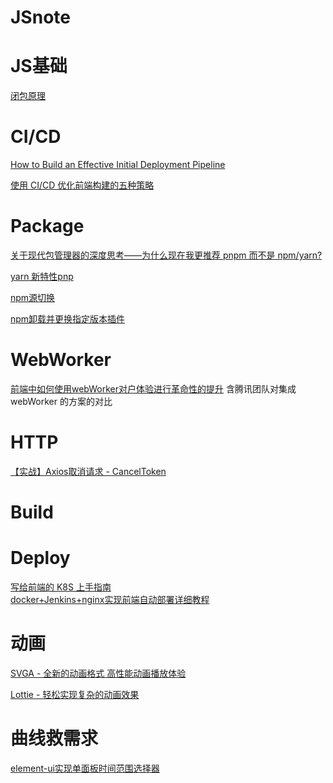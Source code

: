 # JSnote

# JS基础
[闭包原理]()

# CI/CD
[How to Build an Effective Initial Deployment Pipeline](https://www.toptal.com/devops/effective-ci-cd-deployment-pipeline)

[使用 CI/CD 优化前端构建的五种策略](https://mp.weixin.qq.com/s/qWdK3ynOzqP3xxrE4NgOoQ)

# Package
[关于现代包管理器的深度思考——为什么现在我更推荐 pnpm 而不是 npm/yarn?](https://zhuanlan.zhihu.com/p/352437367)

[yarn 新特性pnp](https://classic.yarnpkg.com/en/docs/pnp/getting-started)

[npm源切换](https://github.com/wcccccj/JSnote/blob/master/src/npm/npm%E6%BA%90%E5%88%87%E6%8D%A2.md)

[npm卸载并更换指定版本插件](https://github.com/wcccccj/JSnote/blob/master/src/npm/npm%E5%8D%B8%E8%BD%BD%E6%8F%92%E4%BB%B6.md)

# WebWorker
[前端中如何使用webWorker对户体验进行革命性的提升](https://juejin.cn/post/6970336963647766559) 含腾讯团队对集成 webWorker 的方案的对比  

# HTTP

[【实战】Axios取消请求 - CancelToken](https://www.jianshu.com/p/1662e2524c64)  

# Build

# Deploy
[写给前端的 K8S 上手指南](https://zhuanlan.zhihu.com/p/445217118)  
[docker+Jenkins+nginx实现前端自动部署详细教程](https://mp.weixin.qq.com/s/bU8Sh8SVn6L7Scxt6-4CZw)

# 动画
[SVGA - 全新的动画格式 高性能动画播放体验](http://svga.io/)

[Lottie - 轻松实现复杂的动画效果](http://airbnb.io/lottie/#/)

# 曲线救需求
[element-ui实现单面板时间范围选择器](https://www.jianshu.com/p/06f15c9e14fe)

